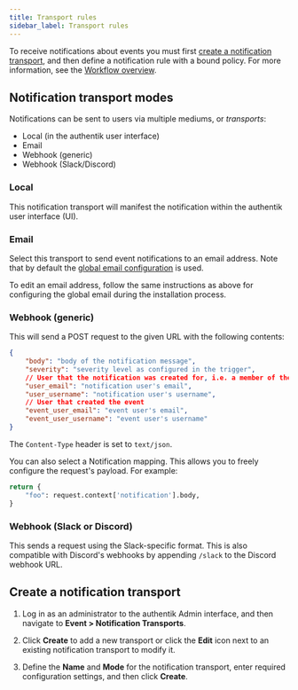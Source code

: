 ```yaml
---
title: Transport rules
sidebar_label: Transport rules
---
```


To receive notifications about events you must first [create a notification transport](#create-a-notification-transport), and then define a notification rule with a bound policy. For more information, see the [Workflow overview](./notifications.md#workflow-overview).

## Notification transport modes

Notifications can be sent to users via multiple mediums, or _transports_:

- Local (in the authentik user interface)
- Email
- Webhook (generic)
- Webhook (Slack/Discord)

### Local

This notification transport will manifest the notification within the authentik user interface (UI).

### Email

Select this transport to send event notifications to an email address. Note that by default the [global email configuration](../../install-config/install/docker-compose.mdx#email-configuration-optional-but-recommended) is used.

To edit an email address, follow the same instructions as above for configuring the global email during the installation process.

### Webhook (generic)

This will send a POST request to the given URL with the following contents:

```json
{
    "body": "body of the notification message",
    "severity": "severity level as configured in the trigger",
    // User that the notification was created for, i.e. a member of the group selected in the rule
    "user_email": "notification user's email",
    "user_username": "notification user's username",
    // User that created the event
    "event_user_email": "event user's email",
    "event_user_username": "event user's username"
}
```

The `Content-Type` header is set to `text/json`.

You can also select a Notification mapping. This allows you to freely configure the request's payload. For example:

```python
return {
    "foo": request.context['notification'].body,
}
```

### Webhook (Slack or Discord)

This sends a request using the Slack-specific format. This is also compatible with Discord's webhooks by appending `/slack` to the Discord webhook URL.

## Create a notification transport

1. Log in as an administrator to the authentik Admin interface, and then navigate to **Event > Notification Transports**.

2. Click **Create** to add a new transport or click the **Edit** icon next to an existing notification transport to modify it.

3. Define the **Name** and **Mode** for the notification transport, enter required configuration settings, and then click **Create**.
